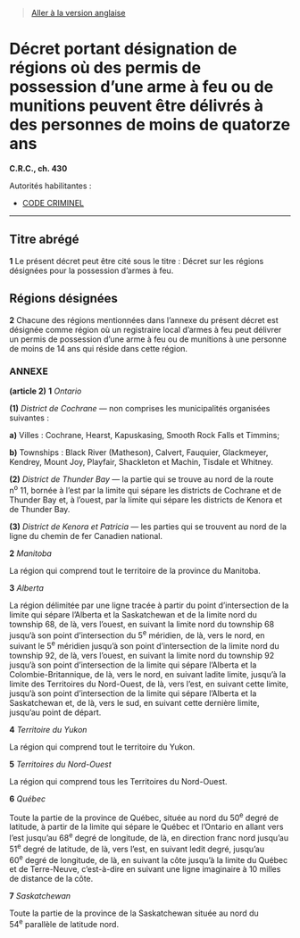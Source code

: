 > [Aller à la version anglaise](/en/Regulations/Consolidated%20Regulations%20of%20Canada/401-500/C.R.C.,%20c.%20430.md)

# Décret portant désignation de régions où des permis de possession d’une arme à feu ou de munitions peuvent être délivrés à des personnes de moins de quatorze ans

**C.R.C., ch. 430**

Autorités habilitantes : 
- [CODE CRIMINEL](/fr/Lois/Lois%20révisées%20du%20Canada/C/C-46.md)

----------



## Titre abrégé


**1** Le présent décret peut être cité sous le titre : Décret sur les régions désignées pour la possession d’armes à feu.




## Régions désignées


**2** Chacune des régions mentionnées dans l’annexe du présent décret est désignée comme région où un registraire local d’armes à feu peut délivrer un permis de possession d’une arme à feu ou de munitions à une personne de moins de 14 ans qui réside dans cette région.




### **ANNEXE** 
**(article 2)**
**1** *Ontario*

**(1)** *District de Cochrane* — non comprises les municipalités organisées suivantes :

**a)** Villes : Cochrane, Hearst, Kapuskasing, Smooth Rock Falls et Timmins;



**b)** Townships : Black River (Matheson), Calvert, Fauquier, Glackmeyer, Kendrey, Mount Joy, Playfair, Shackleton et Machin, Tisdale et Whitney.





**(2)** *District de Thunder Bay* — la partie qui se trouve au nord de la route n<sup>o</sup> 11, bornée à l’est par la limite qui sépare les districts de Cochrane et de Thunder Bay et, à l’ouest, par la limite qui sépare les districts de Kenora et de Thunder Bay.



**(3)** *District de Kenora et Patricia* — les parties qui se trouvent au nord de la ligne du chemin de fer Canadien national.




**2** *Manitoba*

La région qui comprend tout le territoire de la province du Manitoba.




**3** *Alberta*

La région délimitée par une ligne tracée à partir du point d’intersection de la limite qui sépare l’Alberta et la Saskatchewan et de la limite nord du township 68, de là, vers l’ouest, en suivant la limite nord du township 68 jusqu’à son point d’intersection du 5<sup>e</sup> méridien, de là, vers le nord, en suivant le 5<sup>e</sup> méridien jusqu’à son point d’intersection de la limite nord du township 92, de là, vers l’ouest, en suivant la limite nord du township 92 jusqu’à son point d’intersection de la limite qui sépare l’Alberta et la Colombie-Britannique, de là, vers le nord, en suivant ladite limite, jusqu’à la limite des Territoires du Nord-Ouest, de là, vers l’est, en suivant cette limite, jusqu’à son point d’intersection de la limite qui sépare l’Alberta et la Saskatchewan et, de là, vers le sud, en suivant cette dernière limite, jusqu’au point de départ.




**4** *Territoire du Yukon*

La région qui comprend tout le territoire du Yukon.




**5** *Territoires du Nord-Ouest*

La région qui comprend tous les Territoires du Nord-Ouest.




**6** *Québec*

Toute la partie de la province de Québec, située au nord du 50<sup>e</sup> degré de latitude, à partir de la limite qui sépare le Québec et l’Ontario en allant vers l’est jusqu’au 68<sup>e</sup> degré de longitude, de là, en direction franc nord jusqu’au 51<sup>e</sup> degré de latitude, de là, vers l’est, en suivant ledit degré, jusqu’au 60<sup>e</sup> degré de longitude, de là, en suivant la côte jusqu’à la limite du Québec et de Terre-Neuve, c’est-à-dire en suivant une ligne imaginaire à 10 milles de distance de la côte.




**7** *Saskatchewan*

Toute la partie de la province de la Saskatchewan située au nord du 54<sup>e</sup> parallèle de latitude nord.





